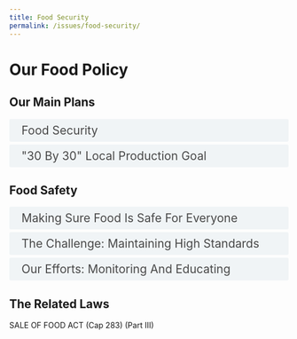 ```yaml
---
title: Food Security
permalink: /issues/food-security/
---
```

<style>

input {
	display: none;
}
label {
	display: block;
	padding: 8px 22px;
	margin: 0 0 5px 0;
	cursor: pointor;
	background: #F0F4F6;
	border-radius: 3px;
	color: #484848;
	transition: ease .5s;
	font-size: 1.5em;
}

label:hover {
	background: #4a96b0;
	color: #FFF;
}

.accordion-content {
	/* background: #E2E5F6; */
	padding: 10px 0px 30px 30px;
	/* border: 1px solid #484848; */
	margin: 0 0 1px 0;
	border-radius: 3px;
}

input + label + .accordion-content {
	display: none;
}

input:checked + label + .accordion-content {
	display: none;
}

input:checked + label + .accordion-content {
	display: block;
}

</style>
<!-- End of accordion -->

<div class="container">

<h1><b>Our Food Policy</b></h1>

<h2 id="our-main-plans">Our Main Plans</h2>
<div>
	<input type="checkbox" id="title1"  /><label for="title1">Food Security</label>
	<div class="accordion-content">
		<p><strong>SINGAPORE'S FOOD SUPPLY</strong><br>  Singapore imports more than 90 percent of our food. This makes us vulnerable to external supply disruptions which are compounded by depleting natural resources, climate change and geopolitical and disease situations.</p>
		<p><strong>ENSURING AND SECURING SINGAPORE'S FOOD SUPPLY</strong><br>  Singapore Food Agency (SFA) safeguards Singapore’s food supply through three food security strategies, known as the three “food baskets”:</p>
		<ol>
			<li><p>Diversifying food sources – Singapore imports from over 170 countries and regions to mitigate the impact of a disruption on our food supply. SFA accredits new food import source for higher risk food items (e.g. meat) to facilitate the industry’s source diversification while ensuring that our food imports are safe.</p>
			</li>
			<li><p>Growing locally – Singapore produces 26% of our eggs, 14% of leafy vegetables and 10% of fish locally. Local production buffers the impact of a disruption from an overseas source. SFA enables the growth of the local agri-food industry through funding, availing new land and spaces for food production, industry development, facilitating regulatory reviews.</p>
			</li>
			<li><p>Growing overseas – SFA supports Singapore companies to export urban food solutions to other countries so that they can break into new markets and expand their scale of production. To date, local farms have ventured into Australia, Brunei, Hong Kong, Thailand and China.</p>
			</li>
		</ol>
	</div>
	<input type="checkbox" id="title2"  /><label for="title2">"30 By 30" Local Production Goal</label>
	<div class="accordion-content">
		<p>SFA aims to increase local production to achieve the “30 by 30” goal, which is to produce 30% of Singapore’s nutritional needs locally by 2030, up from less than 10% today. This calls for a game-change of the local agri-food sector into one that is highly productive, innovative and sustainable and SFA is embarking on several key initiatives.</p>
		<p>For instance, SFA will be embarking on a holistic master planning exercise for the farmlands in Lim Chu Kang to attract and facilitate the growth of high-tech, highly productive, resource-efficient farms. The exercise will explore the design for shared facilities for district cooling systems, water intake and waste management/ valorisation to achieve economies of scale and sustainability.</p>
		<p>We are also creating an ecosystem to ensure sufficient players across the value chain enter and stay within the market. Next year, we will be launching the Agri-Food Innovation Park (AFIP), a pilot cluster to catalyse innovation by anchoring global agri-food players in Singapore and co-locating high-tech urban farming with agri-food R&D activities.  SFA is also looking to unlock the potential of farming at sea to boost local production of fish, enhancing our food security.</p>
		<p>To support the agri-food industry expand production capabilities through technology adoption, SFA has made available funding schemes such as the $63mil Agriculture Productivity Fund, and awarded over $39mil under the “30 by 30 Express” grant call to support innovative proposals that can scale up local production.</p>
		<p>At the same time, SFA is also strengthening our R&D capabilities to undertake agri-food research. We have committed $144million under the RIE2020 Plan to carry out research in sustainable urban food production, future foods and food safety. The outcomes of these R&D projects will be translated into feasible and scalable initiatives that our local industry can adopt.</p>
		<p>As the agri-food industry grows, new higher value-add jobs will be created. We are building a local talent pipeline to equip Singaporeans with the skillsets to take up these job opportunities and support the growth of the sector. SFA is working with various Institutes of Higher Learning (IHLs) and local farms on programmes such as diploma courses and structured internship programmes to equip students and adult job seekers with skillsets that will lead to specialised careers in the sector.</p>
		<p>Lastly, as we ramp up local production, we will need the support of all Singaporeans to eat local. By choosing locally produced food, we can all play a part in contributing to food security.</p>
	</div>
</div>

<a id="food-safety"></a>

<h2>Food Safety</h2>
<div>
	<input type="checkbox" id="title3"  /><label for="title3">Making Sure Food Is Safe For Everyone</label>
	<div class="accordion-content">
		<p>There are more than 48,000 food retail establishments, serving a huge variety of food choices in Singapore.</p>
		<p>SFA regulates the food retail industry in Singapore to ensure that food sold at retail outlets and food stalls is prepared hygienically and safe for consumption.</p>
	</div>
	<input type="checkbox" id="title4"  /><label for="title4">The Challenge: Maintaining High Standards</label>
	<div class="accordion-content">
		<p>Food hygiene standards were put in place since 1960s when an island-wide registration of street hawkers was carried out. Since then, food sellers had to comply with stringent food hygiene requirements.</p>
		<p>Before that, some 24,000 hawkers had been selling food on the streets. This created problems, including poor hygiene. Without proper equipment and water supply, street hawkers did not keep their utensils clean and protect their food from contamination. Food and liquid wastes also polluted streets, posing threats to public health.</p>
	</div>
	<input type="checkbox" id="title5"  /><label for="title5">Our Efforts: Monitoring And Educating</label>
	<div class="accordion-content">
		<p><em>Food Hygiene Efforts</em></p>
		<p>Grading Foodstalls and Shops:<br>  Since 1997, all eating establishments and food stalls are graded annually, based on criteria like housekeeping, cleanliness, pest infestation, food hygiene and personal hygiene of food handlers.</p>
		<p>Penalising Food Hygiene Lapses:<br>  Demerit points are given for each public health offence that is convicted in court or compounded. If a licensee accumulates 12 demerit points or more within 12 months, his licence will either be suspended for 2 weeks or 4 weeks, or be revoked, depending on past suspension records.</p>
		<p>SG Clean for Food Retail Establishments<br>  The “SG Clean’ quality mark is progressively rolled out to various sectors, starting from hawker centers, to rally sectors to commit to upholding food sanitation and hygiene practices such as cleaning methodology, toilet cleanliness and general public hygiene.</p>
		<p><em>Educating Food Handlers, Enhancing Food Hygiene Officer Framework</em></p>
		<p>All food handlers are required by law to attend and pass a Food Hygiene Course before they are allowed to work. They must also attend and pass a Refresher Food Hygiene Course every 3 years.</p>
		<p>All licensed establishments will also be required to appoint a Food Hygiene Officer (FHO) to reinforce hygiene and sanitation standards. FHOs are allowed to progress to Advanced FHOs through training to develop a higher competency.</p>
	</div>
</div>

<h2>The Related Laws</h2>
<p>SALE OF FOOD ACT (Cap 283) (Part III)</p>
